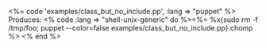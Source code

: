 <%= code 'examples/class_but_no_include.pp', :lang => "puppet" %>
Produces: <% code :lang => "shell-unix-generic" do %><%= %x{sudo rm -f /tmp/foo; puppet --color=false examples/class_but_no_include.pp}.chomp %> <% end %>
